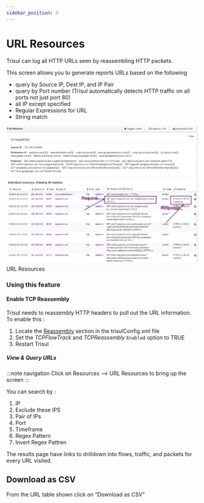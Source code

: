 ```yaml
---
sidebar_position: 3
--- 
```


# URL Resources

Trisul can log all HTTP URLs seen by reassembling HTTP packets.

This screen allows you to generate reports URLs based on the following

- query by Source IP, Dest IP, and IP Pair
- query by Port number (Trisul automatically detects HTTP traffic on all
  ports not just port 80)
- all IP except specified
- Regular Expressions for URL
- String match

![](images/url_resources.png)  
URL Resources

### Using this feature

#### Enable TCP Reassembly

Trisul needs to reassembly HTTP headers to pull out the URL information.
To enable this :

1. Locate the [Reassembly](/docs/ref/trisulconfig.html#reassembly)
   section in the trisulConfig.xml file
2. Set the *TCPFlowTrack* and *TCPReassembly* `Enabled` option to TRUE
3. Restart Trisul

##### View & Query URLs

:::note navigation
Click on Resources —\> URL Resources to bring up the screen
:::

You can search by :

1. IP
2. Exclude these IPS
3. Pair of IPs
4. Port
5. Timeframe
6. Regex Pattern
7. Invert Regex Pattren

The results page have links to drilldown into flows, traffic, and
packets for every URL visited.

## Download as CSV

From the URL table shown click on “Download as CSV”
